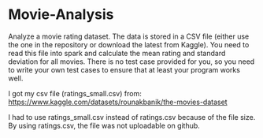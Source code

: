# Movie-Analysis

Analyze a movie rating dataset. The data is stored in a CSV file (either use the one in the repository or download the latest from Kaggle). You need to read this file into spark and calculate the mean rating and standard deviation for all movies. There is no test case provided for you, so you need to write your own test cases to ensure that at least your program works well.

I got my csv file (ratings_small.csv) from: https://www.kaggle.com/datasets/rounakbanik/the-movies-dataset

I had to use ratings_small.csv instead of ratings.csv because of the file size. By using ratings.csv, the file was not uploadable on github.